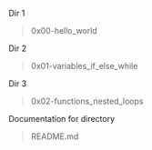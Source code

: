 Dir 1
> 0x00-hello_world

Dir 2
> 0x01-variables_if_else_while

Dir 3
> 0x02-functions_nested_loops

Documentation for directory
> README.md
